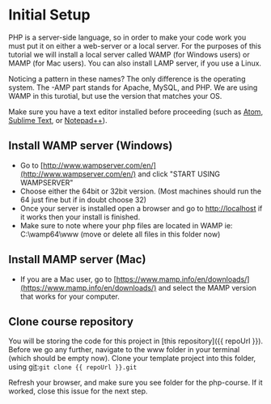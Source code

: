 # Initial Setup

PHP is a server-side language, so in order to make your code work you must put it on either a web-server or a local server. For the purposes of this tutorial we will install a local server called WAMP (for Windows users) or MAMP (for Mac users). You can also install LAMP server, if you use a Linux.

Noticing a pattern in these names? The only difference is the operating system. The -AMP part stands for Apache, MySQL, and PHP. We are using WAMP in this turotial, but use the version that matches your OS. 

Make sure you have a text editor installed before proceeding (such as [Atom](https://atom.io/), [Sublime Text](https://www.sublimetext.com/3), or [Notepad++](https://notepad-plus-plus.org/)).

## Install WAMP server (Windows)

- Go to [http://www.wampserver.com/en/](http://www.wampserver.com/en/) and click  "START USING WAMPSERVER"
- Choose either the 64bit or 32bit version.  (Most machines should run the 64 just fine but if in doubt choose 32)
- Once your server is installed open a browser and go to [http://localhost](http://localhost) if it works then your install is finished.
- Make sure to note where your php files are located in WAMP ie: C:\\wamp64\www (move or delete all files in this folder now)

## Install MAMP server (Mac)

- If you are a Mac user, go to [https://www.mamp.info/en/downloads/](https://www.mamp.info/en/downloads/) and select the MAMP version that works for your computer.

## Clone course repository

You will be storing the code for this project in [this repository]({{ repoUrl }}). Before we go any further, navigate to the www folder in your terminal (which should be empty now). Clone your template project into this folder, using [git](https://git-scm.com/book/en/v2/Getting-Started-Installing-Git):`git clone {{ repoUrl }}.git`

Refresh your browser, and make sure you see folder for the php-course. If it worked, close this issue for the next step.